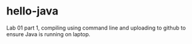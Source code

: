 # hello-java
Lab 01 part 1, compiling using command line and uploading to github to ensure Java is running on laptop. 
